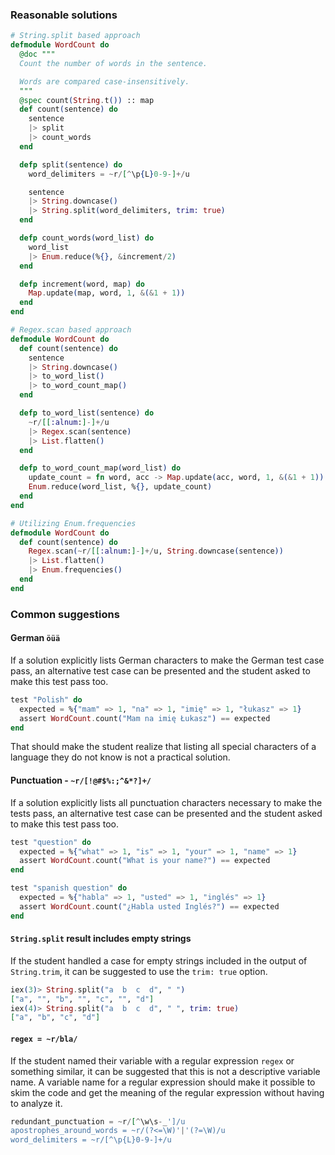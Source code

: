 ### Reasonable solutions

```elixir
# String.split based approach
defmodule WordCount do
  @doc """
  Count the number of words in the sentence.

  Words are compared case-insensitively.
  """
  @spec count(String.t()) :: map
  def count(sentence) do
    sentence
    |> split
    |> count_words
  end

  defp split(sentence) do
    word_delimiters = ~r/[^\p{L}0-9-]+/u

    sentence
    |> String.downcase()
    |> String.split(word_delimiters, trim: true)
  end

  defp count_words(word_list) do
    word_list
    |> Enum.reduce(%{}, &increment/2)
  end

  defp increment(word, map) do
    Map.update(map, word, 1, &(&1 + 1))
  end
end
```

```elixir
# Regex.scan based approach
defmodule WordCount do
  def count(sentence) do
    sentence
    |> String.downcase()
    |> to_word_list()
    |> to_word_count_map()
  end

  defp to_word_list(sentence) do
    ~r/[[:alnum:]-]+/u
    |> Regex.scan(sentence)
    |> List.flatten()
  end

  defp to_word_count_map(word_list) do
    update_count = fn word, acc -> Map.update(acc, word, 1, &(&1 + 1)) end
    Enum.reduce(word_list, %{}, update_count)
  end
end
```

```elixir
# Utilizing Enum.frequencies
defmodule WordCount do
  def count(sentence) do
    Regex.scan(~r/[[:alnum:]-]+/u, String.downcase(sentence))
    |> List.flatten()
    |> Enum.frequencies()
  end
end
```

### Common suggestions

#### German `öüä`

If a solution explicitly lists German characters to make the German test case pass,
an alternative test case can be presented and the student asked to make this test pass too.

```elixir
test "Polish" do
  expected = %{"mam" => 1, "na" => 1, "imię" => 1, "łukasz" => 1}
  assert WordCount.count("Mam na imię Łukasz") == expected
end
```

That should make the student realize that listing all special characters of a language they do not know
is not a practical solution.

#### Punctuation - `~r/[!@#$%:;^&*?]+/`

If a solution explicitly lists all punctuation characters necessary to make the tests pass,
an alternative test case can be presented and the student asked to make this test pass too.

```elixir
test "question" do
  expected = %{"what" => 1, "is" => 1, "your" => 1, "name" => 1}
  assert WordCount.count("What is your name?") == expected
end
```

```elixir
test "spanish question" do
  expected = %{"habla" => 1, "usted" => 1, "inglés" => 1}
  assert WordCount.count("¿Habla usted Inglés?") == expected
end
```

#### `String.split` result includes empty strings

If the student handled a case for empty strings included in the output of `String.trim`,
it can be suggested to use the `trim: true` option.
```elixir
iex(3)> String.split("a  b  c  d", " ")
["a", "", "b", "", "c", "", "d"]
iex(4)> String.split("a  b  c  d", " ", trim: true)
["a", "b", "c", "d"]
```

#### `regex = ~r/bla/`

If the student named their variable with a regular expression `regex` or something similar,
it can be suggested that this is not a descriptive variable name.
A variable name for a regular expression should  make it possible to skim the code
and get the meaning of the regular expression without having to analyze it.

```elixir
redundant_punctuation = ~r/[^\w\s-_']/u
apostrophes_around_words = ~r/(?<=\W)'|'(?=\W)/u
word_delimiters = ~r/[^\p{L}0-9-]+/u
```
